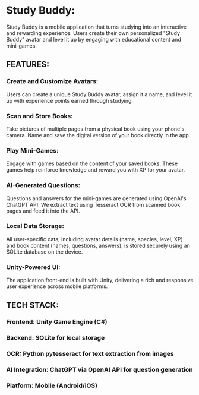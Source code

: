 # **Study Buddy:**

Study Buddy is a mobile application that turns studying into an interactive and rewarding experience. Users create their own personalized "Study Buddy" avatar and level it up by engaging with educational content and mini-games.



## **FEATURES:**

  ### Create and Customize Avatars:
  
  Users can create a unique Study Buddy avatar, assign it a name, and level it up with experience points earned through studying.

  ### Scan and Store Books:
  
  Take pictures of multiple pages from a physical book using your phone's camera. Name and save the digital version of your book directly in the app.

  ### Play Mini-Games:
  
  Engage with games based on the content of your saved books. These games help reinforce knowledge and reward you with XP for your avatar.

  ### AI-Generated Questions:
  
  Questions and answers for the mini-games are generated using OpenAI's ChatGPT API. We extract text using Tesseract OCR from scanned book pages and feed it into the API.

  ### Local Data Storage:
  
  All user-specific data, including avatar details (name, species, level, XP) and book content (names, questions, answers), is stored securely using an SQLite database on the device.

  ### Unity-Powered UI:
  
  The application front-end is built with Unity, delivering a rich and responsive user experience across mobile platforms.



## **TECH STACK:**

  ### Frontend: Unity Game Engine (C#)

  ### Backend: SQLite for local storage

  ### OCR: Python pytesseract for text extraction from images

  ### AI Integration: ChatGPT via OpenAI API for question generation

  ### Platform: Mobile (Android/iOS)
